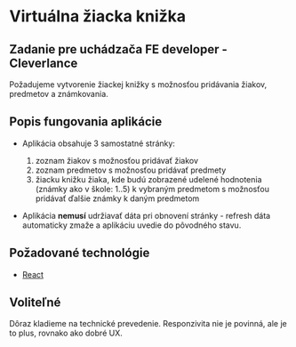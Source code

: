 # Virtuálna žiacka knižka

## Zadanie pre uchádzača FE developer - Cleverlance

Požadujeme vytvorenie žiackej knižky s možnosťou pridávania žiakov, predmetov a známkovania.

## Popis fungovania aplikácie

* Aplikácia obsahuje 3 samostatné stránky:

  1. zoznam žiakov s možnosťou pridávať žiakov
  2. zoznam predmetov s možnosťou pridávať predmety
  3. žiacku knižku žiaka, kde budú zobrazené udelené hodnotenia (známky ako v škole: 1..5) k vybraným predmetom s možnosťou pridávať ďalšie známky k daným predmetom
  
* Aplikácia **nemusí** udržiavať dáta pri obnovení stránky - refresh dáta automaticky zmaže a aplikáciu uvedie do pôvodného stavu.
  
## Požadované technológie
  
* [React](https://reactjs.org/)

## Voliteľné

Dôraz kladieme na technické prevedenie.
Responzivita nie je povinná, ale je to plus, rovnako ako dobré UX.
